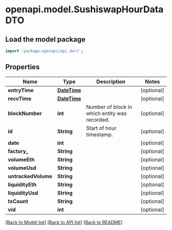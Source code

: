 # openapi.model.SushiswapHourDataDTO

## Load the model package
```dart
import 'package:openapi/api.dart';
```

## Properties
Name | Type | Description | Notes
------------ | ------------- | ------------- | -------------
**entryTime** | [**DateTime**](DateTime.md) |  | [optional] 
**recvTime** | [**DateTime**](DateTime.md) |  | [optional] 
**blockNumber** | **int** | Number of block in which entity was recorded. | [optional] 
**id** | **String** | Start of hour timestamp. | [optional] 
**date** | **int** |  | [optional] 
**factory_** | **String** |  | [optional] 
**volumeEth** | **String** |  | [optional] 
**volumeUsd** | **String** |  | [optional] 
**untrackedVolume** | **String** |  | [optional] 
**liquidityEth** | **String** |  | [optional] 
**liquidityUsd** | **String** |  | [optional] 
**txCount** | **String** |  | [optional] 
**vid** | **int** |  | [optional] 

[[Back to Model list]](../README.md#documentation-for-models) [[Back to API list]](../README.md#documentation-for-api-endpoints) [[Back to README]](../README.md)


